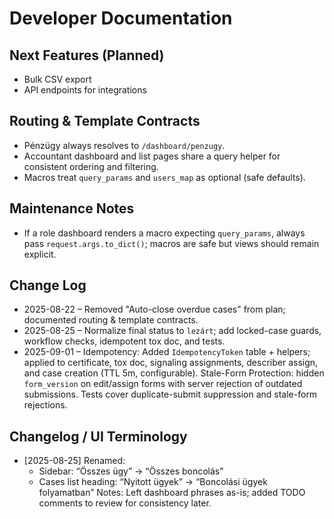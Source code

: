 # Developer Documentation

## Next Features (Planned)
- Bulk CSV export
- API endpoints for integrations

## Routing & Template Contracts
- Pénzügy always resolves to `/dashboard/penzugy`.
- Accountant dashboard and list pages share a query helper for consistent ordering and filtering.
- Macros treat `query_params` and `users_map` as optional (safe defaults).

## Maintenance Notes
- If a role dashboard renders a macro expecting `query_params`, always pass `request.args.to_dict()`; macros are safe but views should remain explicit.

## Change Log
- 2025-08-22 – Removed "Auto-close overdue cases" from plan; documented routing & template contracts.
- 2025-08-25 – Normalize final status to `lezárt`; add locked-case guards, workflow checks, idempotent tox doc, and tests.
- 2025-09-01 – Idempotency: Added `IdempotencyToken` table + helpers; applied to certificate, tox doc, signaling assignments, describer assign, and case creation (TTL 5m, configurable). Stale-Form Protection: hidden `form_version` on edit/assign forms with server rejection of outdated submissions. Tests cover duplicate-submit suppression and stale-form rejections.
## Changelog / UI Terminology
- [2025-08-25] Renamed:
  - Sidebar: “Összes ügy” → “Összes boncolás”
  - Cases list heading: “Nyitott ügyek” → “Boncolási ügyek folyamatban”
  Notes: Left dashboard phrases as-is; added TODO comments to review for consistency later.